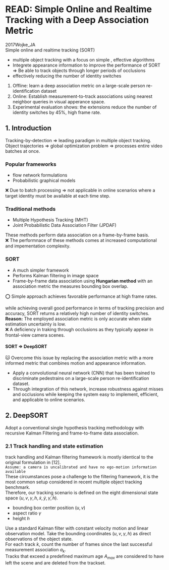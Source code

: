 # READ: Simple Online and Realtime Tracking with a Deep Association Metric  
2017Wojke_JA  
Simple online and realtime tracking (SORT)  

* multiple object tracking with a focus on simple , effective algorithms  
* Integrete appearance information to improve the performance of SORT $\Rightarrow$ Be able to track objects through
  longer periods of occlusions  
* effectively reducing the number of identity switches  
1) Offline: learn a deep association metric on a large-scale person re-identification dataset  
2) Online: Establish measurement-to-track associations using nearest neighbor queries in visual apperance space.  
3) Experimental evaluation shows: the extensions reduce the number of identity switches by 45%, high frame rate.  

## 1. Introduction  
Tracking-by-detection $\Rightarrow$ leading paradigm in multiple object tracking.  
Object trajectories $\Rightarrow$ global optimization problem $\Rightarrow$ processes entire video batches at once.  

### Popular frameworks
* flow network formulations
* Probabilistic graphical models  

:x: Due to batch processing $\Rightarrow$ not applicable in online scenarios where a target identity must be available
at each time step.  

### Traditional methods  
* Multiple Hypothesis Tracking (MHT)
* Joint Probabilistic Data Association Filter (JPDAF)  

These methods perform data association on a frame-by-frame basis.  
:x: The performnace of these methods comes at increased computational and impementation complexity.  

### SORT  
* A much simpler framework
* Performs Kalman filtering in image space
* Frame-by-frame data association using **Hungarian method** with an association metric the measures bounding box
  overlap.  

:o: Simple approach achieves favorable performance at high frame rates.  

while achieving overall good performance in terms of tracking precision and accuracy, SORT returns a relatively high
  number of identity switches.  
**Reason:** The employed association metric is only accurate when state estimation uncertainty is low.  
:x: A deficiency in traking through occlusions as they typically appear in frontal-view  camera scenes.  

#### SORT $\Rightarrow$ DeepSORT
:cat: Overcome this issue by replacing the association metric with a more informed metric that combines motion and
appearance information.  
* Apply a convolutional neural network (CNN) that has been trained to discriminate pedestrains on a large-scale person
   re-identification dataset.  
* Through integration of this network, increase robustness against misses and occlusions
   while keeping the system easy to implement, efficient, and applicable to online scenarios.

## 2. DeepSORT
Adopt a conventional single hypothesis tracking methodology with recursive Kalman Filtering and frame-to-frame data
association.
### 2.1 Track handling and state estimation  
track handling and Kalman filtering framework is mostly identical to the original formulation in [12].  
`Assume: a camera is uncalibrated and have no ego-motion information available`  
These circumstances pose a challenge to the filtering framework, it is the most common setup considered in recent
multiple object tracking benchmark.  
Therefore, our tracking scenario is defined on the eight dimensional state space $(u, v, \gamma, h, \dot{x}, \dot{y},
\dot{\gamma}, \dot{h})$.  
* bounding box center position $(u, v)$
* aspect ratio $\gamma$
* height $h$  

Use a standard Kalman filter with constant velocity motion and linear observation model. Take the bounding coordinates
$(u, v, \gamma, h)$ as direct observations of the object state.  
For each track $k$, count the number of frames since the last successful measurement association $a_k$.  
Tracks that exceed a predefined maximum age $A_{max}$ are considered to have left the scene and are deleted from the trackset.
